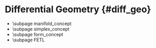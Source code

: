 Differential Geometry {#diff_geo}
==============================================


- \subpage manifold_concept 
- \subpage simplex_concept
- \subpage form_concept
- \subpage FETL

